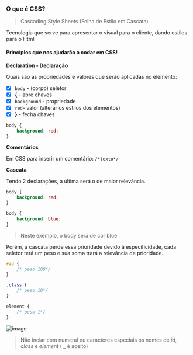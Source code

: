 ### O que é CSS?

> Cascading Style Sheets (Folha de Estilo em Cascata)

Tecnologia que serve para apresentar o visual para o cliente, dando estilos para o Html

#### Princípios que nos ajudarão a codar em CSS!

**Declaration - Declaração**

Quais são as propriedades e valores que serão aplicadas no elemento:

- [x] `body` - (corpo) seletor
- [x] **{** - abre chaves
- [x] `background` - propriedade
- [x] `red`- valor (alterar os estilos dos elementos)
- [x] **}** - fecha chaves 

```css
body {
    background: red;
}
```
**Comentários**

Em CSS para inserir um comentário: `/*texto*/` 


**Cascata**

Tendo 2 declarações, a última será o de maior relevância.

```css
body {
    background: red;
}

body {
    background: blue;
}
```
> Neste exemplo, o body será de cor blue

Porém, a cascata perde essa prioridade devido à especificidade, cada seletor terá um peso e sua soma trará a relevância de prioridade.

```css
#id {
    /* peso 100*/
}

.class {
    /* peso 10*/
}

element {
    /* peso 1*/
}
```

![image](https://user-images.githubusercontent.com/108991648/183656135-7636b011-67da-4123-90c9-d3ae5f2f2cfe.png)


> Não inciar com numeral ou caracteres especiais os nomes de *id*, *class* e *element* ( _ é aceito)